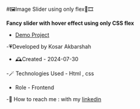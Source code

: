 #🖼️Image Slider using only flex🎴🎞️

**Fancy slider with hover effect using only CSS flex**



- [Demo Project]( https://kosarakbarshah.github.io/ImageSlider/)

-💗Developed by Kosar Akbarshah 

- 🕰️Created - 2024-07-30

-🪄 Technologies Used - Html , css

- Role - Frontend

-💭 How to reach me : with my [linkedin](https://www.linkedin.com/in/tara-akbarshah-22102b1b6/)
